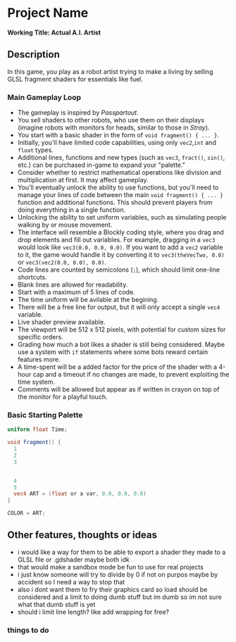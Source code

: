 # Project Name

**Working Title: Actual A.I. Artist**

## Description

In this game, you play as a robot artist trying to make a living by selling GLSL fragment shaders for essentials like fuel.

### Main Gameplay Loop

- The gameplay is inspired by *Passpartout*.
- You sell shaders to other robots, who use them on their displays (imagine robots with monitors for heads, similar to those in *Stray*).
- You start with a basic shader in the form of `void fragment() { ... }`.
- Initially, you'll have limited code capabilities, using only `vec2`,`int` and `float` types.
- Additional lines, functions and new types (such as `vec3`, `fract()`, `sin()`, etc.) can be purchased in-game to expand your "palette."
- Consider whether to restrict mathematical operations like division and multiplication at first. It may affect gameplay.
- You’ll eventually unlock the ability to use functions, but you'll need to manage your lines of code between the main `void fragment() { ... }` function and additional functions. This should prevent players from doing everything in a single function.
- Unlocking the ability to set uniform variables, such as simulating people walking by or mouse movement.
- The interface will resemble a Blockly coding style, where you drag and drop elements and fill out variables. For example, dragging in a `vec3` would look like `vec3(0.0, 0.0, 0.0)`. If you want to add a `vec2` variable to it, the game would handle it by converting it to `vec3(theVecTwo, 0.0)` or `vec3(vec2(0.0, 0.0), 0.0)`.
- Code lines are counted by semicolons (`;`), which should limit one-line shortcuts.
- Blank lines are allowed for readability.
- Start with a maximum of 5 lines of code.
- The time uniform will be avilable at the begining.
- There will be a free line for output, but it will only accept a single `vec4` variable.
- Live shader preview available.
- The viewport will be 512 x 512 pixels, with potential for custom sizes for specific orders.
- Grading how much a bot likes a shader is still being considered. Maybe use a system with `if` statements where some bots reward certain features more.
- A time-spent will be a added factor for the price of the shader with a 4-hour cap and a timeout if no changes are made, to prevent exploiting the time system.
- Comments will be allowed but appear as if written in crayon on top of the monitor for a playful touch.

### Basic Starting Palette

```GLSL
uniform float Time;

void fragment() {
  1
  2
  3


  4
  5
  vec4 ART = (float or a var, 0.0, 0.0, 0.0)
}

COLOR = ART;
```

## Other features, thoughts or ideas 

- i would like a way for them to be able to export a shader they made to a GLSL file or .gdshader maybe both idk 
- that would make a sandbox mode be fun to use for real projects 
- i just know someone will try to divide by 0 if not on purpos maybe by accident so I need a way to stop that 
- also i dont want them to fry their graphics card so load should be considered and a limit to doing dumb stuff but im dumb so im not sure what that dumb stuff is yet 
- should i limit line length? like add wrapping for free?

### things to do 

